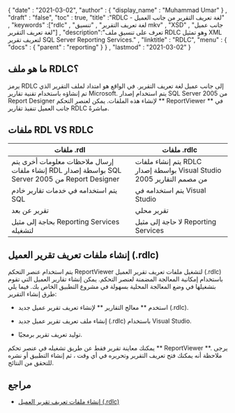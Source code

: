 {
  "date" : "2021-03-02",
  "author" : {
    "display_name" : "Muhammad Umar"
} ,
  "draft" : "false",
  "toc" : true,
  "title" :"RDLC - لغة تعريف التقرير من جانب العميل" ,
  "keywords" :["rdlc" , "لغة تعريف التقرير" , "تنسيق mkv" , "XSD" , "جانب عميل لغة تعريف التقرير"] ,
  "description":"تعرف على تنسيق ملف RDLC وهو تمثيل XML لتعريف تقرير SQL Server Reporting Services." ,
  "linktitle" : "RDLC",
  "menu" : {
    "docs" : {
      "parent" : "reporting"
}
} ,
  "lastmod" : "2021-03-02"
}

## ما هو ملف RDLC؟ ##

يرمز RDLC إلى جانب عميل لغة تعريف التقرير. في الواقع هو امتداد لملف التقرير الذي تم إنشاؤه باستخدام تقنية تقارير Microsoft. يتم استخدام إصدار SQL Server 2005 من Report Designer لإنشاء هذه الملفات. يمكن لعنصر التحكم ** ReportViewer ** في جانب العميل تنفيذ تقارير RDLC مباشرةً.

## ملفات RDL VS RDLC
| ملفات .rdl | ملفات .rdlc |
---|---|
إرسال ملاحظات معلومات أخرى يتم إنشاء ملفات RDL بواسطة إصدار SQL Server 2005 من Report Designer | يتم إنشاء ملفات RDLC بواسطة إصدار Visual Studio 2005 من مصمم التقارير |
| يتم استخدامه في خدمات تقارير خادم SQL | يتم استخدامه في Visual Studio |
| تقرير عن بعد | تقرير محلي |
| بحاجة إلى مثيل Reporting Services لتشغيله | لا حاجة إلى مثيل Reporting Services |

## إنشاء ملفات تعريف تقرير العميل (.rdlc)
يتم استخدام عنصر التحكم ReportViewer لتشغيل ملفات تعريف تقرير العميل (.rdlc) باستخدام إمكانية المعالجة المضمنة لعنصر التحكم. يمكن إنشاء تقارير العميل التي تقوم بتشغيلها في وضع المعالجة المحلية بسهولة في مشروع التطبيق الخاص بك. فيما يلي طرق إنشاء التقرير:

- استخدم ** معالج التقارير ** لإنشاء تعريف تقرير عميل جديد (.rdlc).

- إنشاء ملف تعريف تقرير عميل جديد (.rdlc) باستخدام Visual Studio.

- توليد تعريف تقرير برمجيًا.


يمكنك معاينة تقرير فقط عن طريق تشغيله في عنصر تحكم ** ReportViewer **. يرجى ملاحظة أنه يمكنك فتح تعريف التقرير وتحريره في أي وقت ، ثم إنشاء التطبيق أو نشره للتحقق من النتائج.

## مراجع ##

- [إنشاء ملفات تعريف تقرير العميل (.rdlc)](https://learn.microsoft.com/en-us/previous-versions/visualstudio/visual-studio-2010/ms252067(v=vs.100))

